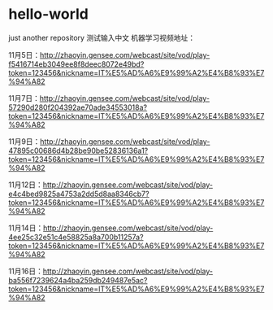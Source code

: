 # hello-world
just another repository
测试输入中文
机器学习视频地址：

11月5日：http://zhaoyin.gensee.com/webcast/site/vod/play-f5416714eb3049ee8f8deec8072e49bd?token=123456&nickname=IT%E5%AD%A6%E9%99%A2%E4%B8%93%E7%94%A82

11月7日：http://zhaoyin.gensee.com/webcast/site/vod/play-57290d280f204392ae70ade34553018a?token=123456&nickname=IT%E5%AD%A6%E9%99%A2%E4%B8%93%E7%94%A82

11月9日：http://zhaoyin.gensee.com/webcast/site/vod/play-47895c00686d4b28be90be52836136a1?token=123456&nickname=IT%E5%AD%A6%E9%99%A2%E4%B8%93%E7%94%A82

11月12日：http://zhaoyin.gensee.com/webcast/site/vod/play-e4c4bed9825a4753a2dd5d8aa8346cb7?token=123456&nickname=IT%E5%AD%A6%E9%99%A2%E4%B8%93%E7%94%A82

11月14日：http://zhaoyin.gensee.com/webcast/site/vod/play-4ee25c32e51c4e58825a8a700b11257a?token=123456&nickname=IT%E5%AD%A6%E9%99%A2%E4%B8%93%E7%94%A82

11月16日：http://zhaoyin.gensee.com/webcast/site/vod/play-ba556f7239624a4ba259db249487e5ac?token=123456&nickname=IT%E5%AD%A6%E9%99%A2%E4%B8%93%E7%94%A82
